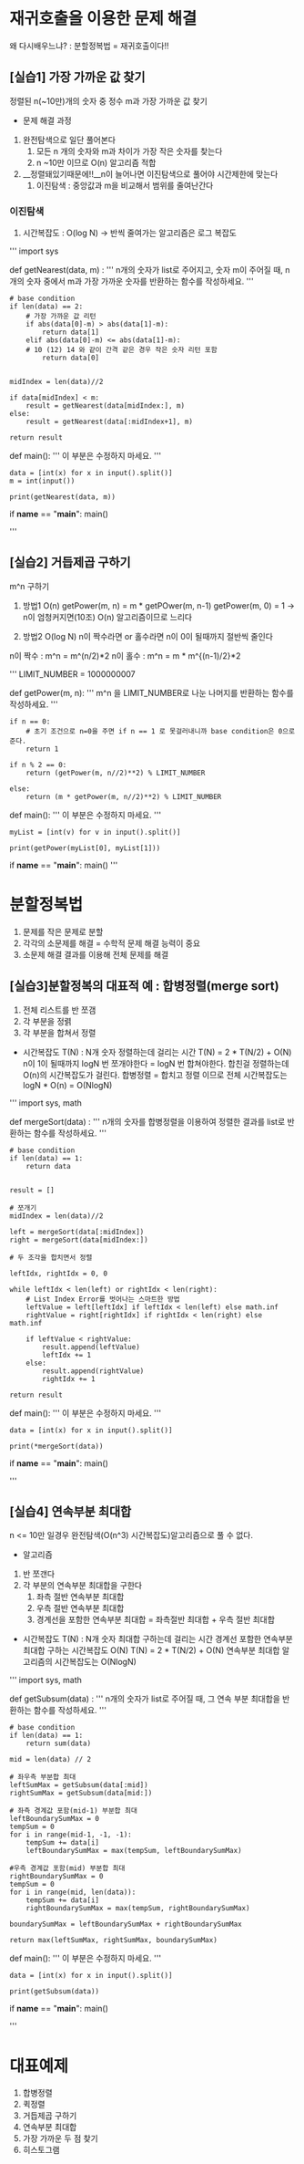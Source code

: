 # 재귀호출을 이용한 문제 해결
왜 다시배우느냐? : 분할정복법 = 재귀호출이다!!
## [실습1] 가장 가까운 값 찾기
정렬된 n(~10만)개의 숫자 중 정수 m과 가장 가까운 값 찾기
* 문제 해결 과정
1. 완전탐색으로 일단 풀어본다
    1. 모든 n 개의 숫자와 m과 차이가 가장 작은 숫자를 찾는다
    2. n ~10만 이므로 O(n) 알고리즘 적합
2. __정렬돼있기때문에!!__n이 늘어나면 이진탐색으로 풀어야 시간제한에 맞는다
    1. 이진탐색 : 중앙값과 m을 비교해서 범위를 줄여난간다

### 이진탐색
1. 시간복잡도 : O(log N) -> 반씩 줄여가는 알고리즘은 로그 복잡도

'''
import sys

def getNearest(data, m) :
    '''
    n개의 숫자가 list로 주어지고, 숫자 m이 주어질 때, n개의 숫자 중에서 m과 가장 가까운 숫자를 반환하는 함수를 작성하세요.
    '''
    
    # base condition
    if len(data) == 2:
        # 가장 가까운 값 리턴
        if abs(data[0]-m) > abs(data[1]-m):
            return data[1]
        elif abs(data[0]-m) <= abs(data[1]-m): 
        # 10 (12) 14 와 같이 간격 같은 경우 작은 숫자 리턴 포함
            return data[0]
            
    
    midIndex = len(data)//2
    
    if data[midIndex] < m:
        result = getNearest(data[midIndex:], m)
    else:
        result = getNearest(data[:midIndex+1], m)

    return result

def main():
    '''
    이 부분은 수정하지 마세요.
    '''

    data = [int(x) for x in input().split()]
    m = int(input())

    print(getNearest(data, m))

if __name__ == "__main__":
    main()

'''

## [실습2] 거듭제곱 구하기
m^n 구하기
1. 방법1 O(n)
getPower(m, n) = m * getPOwer(m, n-1)
getPower(m, 0) = 1
-> n이 엄청커지면(10조) O(n) 알고리즘이므로 느리다

2. 방법2 O(log N)
n이 짝수라면 or 홀수라면
n이 0이 될때까지 절반씩 줄인다

n이 짝수 : m^n = m^(n/2)*2
n이 홀수 : m^n = m * m^{(n-1)/2}*2

'''
LIMIT_NUMBER = 1000000007

def getPower(m, n):
    '''
    m^n 을 LIMIT_NUMBER로 나눈 나머지를 반환하는 함수를 작성하세요.
    '''
        
    if n == 0: 
        # 초기 조건으로 n=0을 주면 if n == 1 로 못걸러내니까 base condition은 0으로 준다.
        return 1
    
    if n % 2 == 0:
        return (getPower(m, n//2)**2) % LIMIT_NUMBER
        
    else:
        return (m * getPower(m, n//2)**2) % LIMIT_NUMBER

def main():
    '''
    이 부분은 수정하지 마세요.
    '''

    myList = [int(v) for v in input().split()]

    print(getPower(myList[0], myList[1]))

if __name__ == "__main__":
    main()
'''

# 분할정복법
1. 문제를 작은 문제로 분할
2. 각각의 소문제를 해결 = 수학적 문제 해결 능력이 중요
3. 소문제 해결 결과를 이용해 전체 문제를 해결

## [실습3]분할정복의 대표적 예 : 합병정렬(merge sort)
1. 전체 리스트를 반 쪼갬
2. 각 부분을 정렭
3. 각 부분을 합쳐서 정렬

* 시간복잡도
T(N) : N개 숫자 정렬하는데 걸리는 시간
T(N) = 2 * T(N/2) + O(N)
n이 1이 될때까지 logN 번 쪼개야한다 = logN 번 합쳐야한다.
합친걸 정렬하는데 O(n)의 시간복잡도가 걸린다.
합병정렬 = 합치고 정렬 이므로 전체 시간복잡도는 logN * O(n) = O(NlogN)

'''
import sys, math

def mergeSort(data) :
    '''
    n개의 숫자를 합병정렬을 이용하여 정렬한 결과를 list로 반환하는 함수를 작성하세요.
    '''
    
    # base condition
    if len(data) == 1:
        return data
    
    
    result = []
    
    # 쪼개기
    midIndex = len(data)//2
    
    left = mergeSort(data[:midIndex])
    right = mergeSort(data[midIndex:])
    
    # 두 조각을 합치면서 정렬
    
    leftIdx, rightIdx = 0, 0
    
    while leftIdx < len(left) or rightIdx < len(right):
        # List Index Error를 벗어나는 스마트한 방법
        leftValue = left[leftIdx] if leftIdx < len(left) else math.inf
        rightValue = right[rightIdx] if rightIdx < len(right) else math.inf
    
        if leftValue < rightValue:
            result.append(leftValue)
            leftIdx += 1
        else:
            result.append(rightValue)
            rightIdx += 1
    
    return result

def main():
    '''
    이 부분은 수정하지 마세요.
    '''

    data = [int(x) for x in input().split()]

    print(*mergeSort(data))

if __name__ == "__main__":
    main()

'''

## [실습4] 연속부분 최대합
n <= 10만 일경우 완전탐색(O(n^3) 시간복잡도)알고리즘으로 풀 수 없다.
* 알고리즘
1. 반 쪼갠다
2. 각 부분의 연속부분 최대합을 구한다
    1. 좌측 절반 연속부분 최대합
    2. 우측 절반 연속부분 최대합
    3. 경계선을 포함한 연속부분 최대합 = 좌측절반 최대합 + 우측 절반 최대합

* 시간복잡도
T(N) : N개 숫자 최대합 구하는데 걸리는 시간
경계선 포함한 연속부분 최대합 구하는 시간복잡도 O(N)
T(N) = 2 * T(N/2) + O(N)
연속부분 최대합 알고리즘의 시간복잡도는 O(NlogN)

'''
import sys, math

def getSubsum(data) :
    '''
    n개의 숫자가 list로 주어질 때, 그 연속 부분 최대합을 반환하는 함수를 작성하세요.
    '''
    
    # base condition
    if len(data) == 1:
        return sum(data)
        
    mid = len(data) // 2
    
    # 좌우측 부분합 최대
    leftSumMax = getSubsum(data[:mid])
    rightSumMax = getSubsum(data[mid:])
    
    # 좌측 경계값 포함(mid-1) 부분합 최대
    leftBoundarySumMax = 0
    tempSum = 0
    for i in range(mid-1, -1, -1):
        tempSum += data[i]
        leftBoundarySumMax = max(tempSum, leftBoundarySumMax)
    
    #우측 경계값 포함(mid) 부분합 최대
    rightBoundarySumMax = 0
    tempSum = 0
    for i in range(mid, len(data)):
        tempSum += data[i]
        rightBoundarySumMax = max(tempSum, rightBoundarySumMax)
            
    boundarySumMax = leftBoundarySumMax + rightBoundarySumMax
    
    return max(leftSumMax, rightSumMax, boundarySumMax)

def main():
    '''
    이 부분은 수정하지 마세요.
    '''

    data = [int(x) for x in input().split()]

    print(getSubsum(data))

if __name__ == "__main__":
    main()

'''

# 대표예제
1. 합병정렬
2. 퀵정렬
3. 거듭제곱 구하기
4. 연속부분 최대합
5. 가장 가까운 두 점 찾기
6. 히스토그램